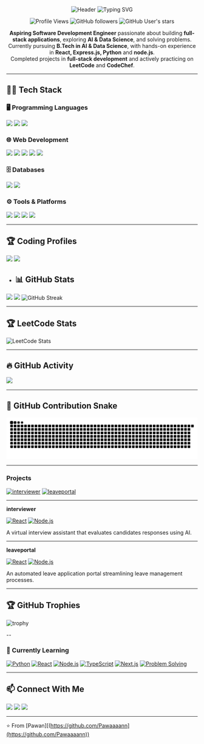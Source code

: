 <div align="center">

<img src="https://capsule-render.vercel.app/api?type=waving&color=gradient:6A5ACD:00CED1:FF69B4&height=300&section=header&text=Pawan%20R&fontSize=70&fontAlignY=35&desc=DSA%20Enthusiast%20%7C%20Aspring-Software%20Developer&descAlignY=60&descAlign=50&fontColor=ffffff&animation=twinkling&stroke=ffffff&strokeWidth=3&fontAlign=50&font=Monoton" alt="Header" />

<img src="https://readme-typing-svg.herokuapp.com?font=Fira+Code&size=22&duration=3000&pause=1000&color=6A5ACD&center=true&vCenter=true&width=600&lines=Aspiring+Software+Development+Engineer;Full-Stack+Developer+%26+Problem+Solver;AI+%26+Data+Science+Enthusiast;Building+Innovative+Solutions" alt="Typing SVG" />

</div>

<div align="center">

![Profile Views](https://komarev.com/ghpvc/?username=Pawaaaann&color=6A5ACD&style=for-the-badge&label=Profile+Views)
![GitHub followers](https://img.shields.io/github/followers/Pawaaaann?style=for-the-badge&logo=github&color=6A5ACD&labelColor=FF69B4)
![GitHub User's stars](https://img.shields.io/github/stars/Pawaaaann?style=for-the-badge&logo=github&color=6A5ACD&labelColor=FF69B4)

</div>

<div align="center">

**Aspiring Software Development Engineer** passionate about building **full-stack applications**, exploring **AI & Data Science**, and solving problems.  
Currently pursuing **B.Tech in AI & Data Science**, with hands-on experience in **React, Express.js, Python** and **node.js**.  
Completed projects in **full-stack development** and actively practicing on **LeetCode** and **CodeChef**.

</div>  

---

## 🧑‍💻 Tech Stack  

### 🖥️ Programming Languages  
<p>
  <img src="https://img.shields.io/badge/Python-3776AB?style=for-the-badge&logo=python&logoColor=white"/> 
  <img src="https://img.shields.io/badge/Java-007396?style=for-the-badge&logo=java&logoColor=white"/> 
  <img src="https://img.shields.io/badge/C++-00599C?style=for-the-badge&logo=cplusplus&logoColor=white"/> 
</p>

### 🌐 Web Development  
<p>
  <img src="https://img.shields.io/badge/HTML5-E34F26?style=for-the-badge&logo=html5&logoColor=white"/> 
  <img src="https://img.shields.io/badge/CSS3-1572B6?style=for-the-badge&logo=css3&logoColor=white"/> 
  <img src="https://img.shields.io/badge/JavaScript-F7DF1E?style=for-the-badge&logo=javascript&logoColor=black"/> 
  <img src="https://img.shields.io/badge/React-20232A?style=for-the-badge&logo=react&logoColor=61DAFB"/> 
  <img src="https://img.shields.io/badge/Node.js-339933?style=for-the-badge&logo=node.js&logoColor=white"/> 
</p>

### 🗄️ Databases  
<p>
  <img src="https://img.shields.io/badge/MySQL-4479A1?style=for-the-badge&logo=mysql&logoColor=white"/> 
  <img src="https://img.shields.io/badge/MongoDB-47A248?style=for-the-badge&logo=mongodb&logoColor=white"/> 
</p>

### ⚙️ Tools & Platforms  
<p>
  <img src="https://img.shields.io/badge/Git-F05032?style=for-the-badge&logo=git&logoColor=white"/> 
  <img src="https://img.shields.io/badge/GitHub-181717?style=for-the-badge&logo=github&logoColor=white"/> 
  <img src="https://img.shields.io/badge/VSCode-007ACC?style=for-the-badge&logo=visual-studio-code&logoColor=white"/> 
  <img src="https://img.shields.io/badge/Postman-FF6C37?style=for-the-badge&logo=postman&logoColor=white"/> 
</p>

---

## 🏆 Coding Profiles  

<p>
  <a href="[https://leetcode.com/](https://leetcode.com/u/Pawan1914/)"><img src="https://img.shields.io/badge/LeetCode-FFA116?style=for-the-badge&logo=leetcode&logoColor=black"/></a>
  <a href="[https://www.codechef.com/](https://www.codechef.com/users/pawan72)"><img src="https://img.shields.io/badge/CodeChef-5B4638?style=for-the-badge&logo=codechef&logoColor=white"/></a>

</p>


- ## 📊 GitHub Stats
<p>
  <img height="160" src="https://github-readme-stats.vercel.app/api?username=Pawaaaann&show_icons=true&theme=radical&count_private=true" />
  <img height="160" src="https://github-readme-stats.vercel.app/api/top-langs/?username=Pawaaaann&layout=compact&theme=radical" />
  <img height="180em" src="https://github-readme-streak-stats.herokuapp.com/?user=Pawaaaann&theme=radical&hide_border=true&background=0D1117&stroke=8B5CF6&ring=8B5CF6&fire=8B5CF6&currStreakLabel=8B5CF6" alt="GitHub Streak"/>
</p>

---

## 🏆 LeetCode Stats
<p>
  <img src="https://leetcard.jacoblin.cool/Pawan1914?theme=dark&ext=heatmap" alt="LeetCode Stats" />
</p>

---

## 🔥 GitHub Activity
<p >
  <img src="https://github-readme-activity-graph.vercel.app/graph?username=Pawaaaann&bg_color=0d1117&color=ff79c6&line=8be9fd&point=50fa7b&area=true&hide_border=false" />
</p>

---
## 🐍 GitHub Contribution Snake  

<picture>
  <source media="(prefers-color-scheme: dark)" srcset="https://raw.githubusercontent.com/Pawaaaann/Pawaaaann/output/github-snake-dark.svg" />
  <source media="(prefers-color-scheme: light)" srcset="https://raw.githubusercontent.com/Pawaaaann/Pawaaaann/output/github-snake.svg" />
  <img alt="github-snake" src="https://raw.githubusercontent.com/Pawaaaann/Pawaaaann/output/github-snake.svg" />
</picture>

---
<div>

<div>

### Projects

[![interviewer](https://github-readme-stats.vercel.app/api/pin/?username=Pawaaaann&repo=interviewer&theme=light)](https://github.com/Pawaaaann/interviewer)
[![leaveportal](https://github-readme-stats.vercel.app/api/pin/?username=Pawaaaann&repo=leaveportal&theme=light)](https://github.com/Pawaaaann/leaveportal)

---

**interviewer**  

[![React](https://img.shields.io/badge/React-61DAFB?style=for-the-badge&logo=react&logoColor=white)](https://reactjs.org/)
[![Node.js](https://img.shields.io/badge/Node.js-339933?style=for-the-badge&logo=node.js&logoColor=white)](https://nodejs.org/)

A virtual interview assistant that evaluates candidates responses using AI.

---

**leaveportal**  

[![React](https://img.shields.io/badge/React-61DAFB?style=for-the-badge&logo=react&logoColor=white)](https://reactjs.org/)
[![Node.js](https://img.shields.io/badge/Node.js-339933?style=for-the-badge&logo=node.js&logoColor=white)](https://nodejs.org/)

An automated leave application portal streamlining leave management processes.

</div>


---


## 🏆 GitHub Trophies
![trophy](https://github-profile-trophy.vercel.app/?username=Pawaaaann&theme=radical&no-frame=true&no-bg=true&margin-w=4)

--

<div>

### 🚀 Currently Learning

[![Python](https://img.shields.io/badge/Python-F7DF1E?style=for-the-badge&logo=python&logoColor=white)](https://www.python.org/)
[![React](https://img.shields.io/badge/React-61DAFB?style=for-the-badge&logo=react&logoColor=white)](https://reactjs.org/)
[![Node.js](https://img.shields.io/badge/Node.js-339933?style=for-the-badge&logo=node.js&logoColor=white)](https://nodejs.org/)
[![TypeScript](https://img.shields.io/badge/TypeScript-007ACC?style=for-the-badge&logo=typescript&logoColor=white)](https://www.typescriptlang.org/)
[![Next.js](https://img.shields.io/badge/Next.js-000000?style=for-the-badge&logo=next.js&logoColor=white)](https://nextjs.org/)
[![Problem Solving](https://img.shields.io/badge/Problem%20Solving-FF6B6B?style=for-the-badge&logo=leetcode&logoColor=white)](https://leetcode.com/)

</div>

---


## 📫 Connect With Me  

<p>
  <a href="mailto:kit27.ad37gmail.com"><img src="https://img.shields.io/badge/Email-D14836?style=for-the-badge&logo=gmail&logoColor=white"/></a>
  <a href="[https://linkedin.com/](https://www.linkedin.com/in/pawan-r-98587b292/)"><img src="https://img.shields.io/badge/LinkedIn-0077B5?style=for-the-badge&logo=linkedin&logoColor=white"/></a>
  <a href="https://github.com/Pawaaaann"><img src="https://img.shields.io/badge/GitHub-100000?style=for-the-badge&logo=github&logoColor=white"/></a>
</p>

---

⭐️ From [Pawan][(https://github.com/Pawaaaann](https://github.com/Pawaaaann))
